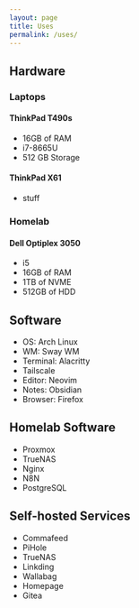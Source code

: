 ```yaml
---
layout: page
title: Uses
permalink: /uses/
---
```


## Hardware

### Laptops
#### ThinkPad T490s
- 16GB of RAM
- i7-8665U
- 512 GB Storage

#### ThinkPad X61
- stuff

### Homelab
#### Dell Optiplex 3050
- i5
- 16GB of RAM
- 1TB of NVME
- 512GB of HDD

## Software
- OS: Arch Linux
- WM: Sway WM
- Terminal: Alacritty
- Tailscale
- Editor: Neovim
- Notes: Obsidian
- Browser: Firefox

## Homelab Software
- Proxmox
- TrueNAS
- Nginx
- N8N
- PostgreSQL

## Self-hosted Services
- Commafeed
- PiHole
- TrueNAS
- Linkding
- Wallabag
- Homepage
- Gitea



